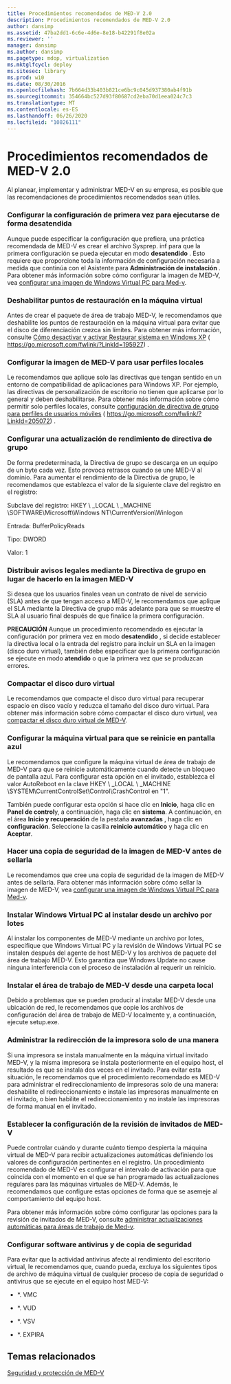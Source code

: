 ```yaml
---
title: Procedimientos recomendados de MED-V 2.0
description: Procedimientos recomendados de MED-V 2.0
author: dansimp
ms.assetid: 47ba2dd1-6c6e-4d6e-8e18-b42291f8e02a
ms.reviewer: ''
manager: dansimp
ms.author: dansimp
ms.pagetype: mdop, virtualization
ms.mktglfcycl: deploy
ms.sitesec: library
ms.prod: w10
ms.date: 08/30/2016
ms.openlocfilehash: 7b664d33b403b821ce6bc9c045d937380ab4f91b
ms.sourcegitcommit: 354664bc527d93f80687cd2eba70d1eea024c7c3
ms.translationtype: MT
ms.contentlocale: es-ES
ms.lasthandoff: 06/26/2020
ms.locfileid: "10826111"
---
```

# Procedimientos recomendados de MED-V 2.0


Al planear, implementar y administrar MED-V en su empresa, es posible que las recomendaciones de procedimientos recomendados sean útiles.

### Configurar la configuración de primera vez para ejecutarse de forma desatendida

Aunque puede especificar la configuración que prefiera, una práctica recomendada de MED-V es crear el archivo Sysprep. inf para que la primera configuración se pueda ejecutar en modo **desatendido** . Esto requiere que proporcione toda la información de configuración necesaria a medida que continúa con el Asistente para **Administración de instalación** . Para obtener más información sobre cómo configurar la imagen de MED-V, vea [configurar una imagen de Windows Virtual PC para Med-v](configuring-a-windows-virtual-pc-image-for-med-v.md).

### Deshabilitar puntos de restauración en la máquina virtual

Antes de crear el paquete de área de trabajo MED-V, le recomendamos que deshabilite los puntos de restauración en la máquina virtual para evitar que el disco de diferenciación crezca sin límites. Para obtener más información, consulte [Cómo desactivar y activar Restaurar sistema en Windows XP](https://go.microsoft.com/fwlink/?LinkId=195927) ( https://go.microsoft.com/fwlink/?LinkId=195927) .

### Configurar la imagen de MED-V para usar perfiles locales

Le recomendamos que aplique solo las directivas que tengan sentido en un entorno de compatibilidad de aplicaciones para Windows XP. Por ejemplo, las directivas de personalización de escritorio no tienen que aplicarse por lo general y deben deshabilitarse. Para obtener más información sobre cómo permitir solo perfiles locales, consulte [configuración de directiva de grupo para perfiles de usuarios móviles](https://go.microsoft.com/fwlink/?LinkId=205072) ( https://go.microsoft.com/fwlink/?LinkId=205072) .

### Configurar una actualización de rendimiento de directiva de grupo

De forma predeterminada, la Directiva de grupo se descarga en un equipo de un byte cada vez. Esto provoca retrasos cuando se une MED-V al dominio. Para aumentar el rendimiento de la Directiva de grupo, le recomendamos que establezca el valor de la siguiente clave del registro en el registro:

Subclave del registro: HKEY \ _LOCAL \ _MACHINE \\SOFTWARE\\Microsoft\\Windows NT\\CurrentVersion\\Winlogon

Entrada: BufferPolicyReads

Tipo: DWORD

Valor: 1

### Distribuir avisos legales mediante la Directiva de grupo en lugar de hacerlo en la imagen MED-V

Si desea que los usuarios finales vean un contrato de nivel de servicio (SLA) antes de que tengan acceso a MED-V, le recomendamos que aplique el SLA mediante la Directiva de grupo más adelante para que se muestre el SLA al usuario final después de que finalice la primera configuración.

**PRECAUCIÓN**  Aunque un procedimiento recomendado es ejecutar la configuración por primera vez en modo **desatendido** , si decide establecer la directiva local o la entrada del registro para incluir un SLA en la imagen (disco duro virtual), también debe especificar que la primera configuración se ejecute en modo **atendido** o que la primera vez que se produzcan errores.

 

### Compactar el disco duro virtual

Le recomendamos que compacte el disco duro virtual para recuperar espacio en disco vacío y reduzca el tamaño del disco duro virtual. Para obtener más información sobre cómo compactar el disco duro virtual, vea [compactar el disco duro virtual de MED-V](compacting-the-med-v-virtual-hard-disk.md).

### Configurar la máquina virtual para que se reinicie en pantalla azul

Le recomendamos que configure la máquina virtual de área de trabajo de MED-V para que se reinicie automáticamente cuando detecte un bloqueo de pantalla azul. Para configurar esta opción en el invitado, establezca el valor AutoReboot en la clave HKEY \ _LOCAL \ _MACHINE \\SYSTEM\\CurrentControlSet\\Control\\CrashControl en "1".

También puede configurar esta opción si hace clic en **Inicio**, haga clic en **Panel de control**y, a continuación, haga clic en **sistema**. A continuación, en el área **Inicio y recuperación** de la pestaña **avanzadas** , haga clic en **configuración**. Seleccione la casilla **reinicio automático** y haga clic en **Aceptar**.

### Hacer una copia de seguridad de la imagen de MED-V antes de sellarla

Le recomendamos que cree una copia de seguridad de la imagen de MED-V antes de sellarla. Para obtener más información sobre cómo sellar la imagen de MED-V, vea [configurar una imagen de Windows Virtual PC para Med-v](configuring-a-windows-virtual-pc-image-for-med-v.md).

### Instalar Windows Virtual PC al instalar desde un archivo por lotes

Al instalar los componentes de MED-V mediante un archivo por lotes, especifique que Windows Virtual PC y la revisión de Windows Virtual PC se instalen después del agente de host MED-V y los archivos de paquete del área de trabajo MED-V. Esto garantiza que Windows Update no cause ninguna interferencia con el proceso de instalación al requerir un reinicio.

### Instalar el área de trabajo de MED-V desde una carpeta local

Debido a problemas que se pueden producir al instalar MED-V desde una ubicación de red, le recomendamos que copie los archivos de configuración del área de trabajo de MED-V localmente y, a continuación, ejecute setup.exe.

### <a href="" id="manage-printer-redirection-in-one-manner-only-"></a>Administrar la redirección de la impresora solo de una manera

Si una impresora se instala manualmente en la máquina virtual invitado MED-V, y la misma impresora se instala posteriormente en el equipo host, el resultado es que se instala dos veces en el invitado. Para evitar esta situación, le recomendamos que el procedimiento recomendado es MED-V para administrar el redireccionamiento de impresoras solo de una manera: deshabilite el redireccionamiento e instale las impresoras manualmente en el invitado, o bien habilite el redireccionamiento y no instale las impresoras de forma manual en el invitado.

### <a href="" id="configure-settings-for-med-v-guest-patching-"></a>Establecer la configuración de la revisión de invitados de MED-V

Puede controlar cuándo y durante cuánto tiempo despierta la máquina virtual de MED-V para recibir actualizaciones automáticas definiendo los valores de configuración pertinentes en el registro. Un procedimiento recomendado de MED-V es configurar el intervalo de activación para que coincida con el momento en el que se han programado las actualizaciones regulares para las máquinas virtuales de MED-V. Además, le recomendamos que configure estas opciones de forma que se asemeje al comportamiento del equipo host.

Para obtener más información sobre cómo configurar las opciones para la revisión de invitados de MED-V, consulte [administrar actualizaciones automáticas para áreas de trabajo de Med-v](managing-automatic-updates-for-med-v-workspaces.md).

### Configurar software antivirus y de copia de seguridad

Para evitar que la actividad antivirus afecte al rendimiento del escritorio virtual, le recomendamos que, cuando pueda, excluya los siguientes tipos de archivo de máquina virtual de cualquier proceso de copia de seguridad o antivirus que se ejecute en el equipo host MED-V:

-   \*. VMC

-   \*. VUD

-   \*. VSV

-   \*. EXPIRA

## Temas relacionados


[Seguridad y protección de MED-V](security-and-protection-for-med-v.md)

 

 





